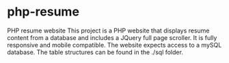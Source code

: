 # php-resume
PHP resume website
This project is a PHP website that displays resume content from a database and includes a JQuery full page scroller.  It is fully responsive and mobile compatible.
The website expects access to a mySQL database.  The table structures can be found in the ./sql folder.
